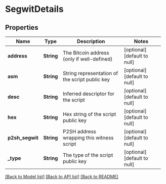 # SegwitDetails

## Properties
Name | Type | Description | Notes
------------ | ------------- | ------------- | -------------
**address** | **String** | The Bitcoin address (only if well-defined) | [optional] [default to null]
**asm** | **String** | String representation of the script public key | [optional] [default to null]
**desc** | **String** | Inferred descriptor for the script | [optional] [default to null]
**hex** | **String** | Hex string of the script public key | [optional] [default to null]
**p2sh_segwit** | **String** | P2SH address wrapping this witness script | [optional] [default to null]
**_type** | **String** | The type of the script public key | [optional] [default to null]

[[Back to Model list]](../README.md#documentation-for-models) [[Back to API list]](../README.md#documentation-for-api-endpoints) [[Back to README]](../README.md)


